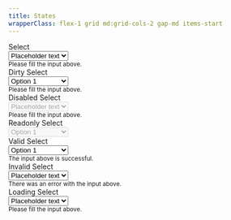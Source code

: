 ```yaml
---
title: States
wrapperClass: flex-1 grid md:grid-cols-2 gap-md items-start
---
```


<div class="vv-select">
    <label for="select">Select</label>
    <div class="vv-select__wrapper">
        <select id="select"
                name="select" 
                aria-describedby="select-hint">
            <option value="" disabled="disabled" selected="selected">
                Placeholder text
            </option>
            <option value="1">Option 1</option>
            <option value="2">Option 2</option>
            <option value="3">Option 3</option>
        </select>
    </div>
    <small id="select-hint" class="vv-input-text__hint">
        Please fill the input above.
    </small>
</div>
<div class="vv-select vv-select--dirty">
    <label for="select-dirty">Dirty Select</label>
    <div class="vv-select__wrapper">
        <select id="select-dirty"
                name="select" 
                aria-describedby="select-dirty-hint">
            <option value="" disabled="disabled">
                Placeholder text
            </option>
            <option value="1" selected="selected">Option 1</option>
            <option value="2">Option 2</option>
            <option value="3">Option 3</option>
        </select>
    </div>
    <small id="select-dirty-hint" class="vv-input-text__hint">
        Please fill the input above.
    </small>
</div>
<div class="vv-select">
    <label for="select-disabled">Disabled Select</label>
    <div class="vv-select__wrapper">
        <select id="select-disabled"
                name="select" 
                disabled="disabled"
                aria-describedby="select-disabled-hint">
            <option value="" disabled="disabled" selected="selected">
                Placeholder text
            </option>
            <option value="1">Option 1</option>
            <option value="2">Option 2</option>
            <option value="3">Option 3</option>
        </select>
    </div>
    <small id="select-disabled-hint" class="vv-input-text__hint">
        Please fill the input above.
    </small>
</div>
<div class="vv-select vv-select--readonly vv-select--dirty">
    <label for="select-readonly">Readonly Select</label>
    <div class="vv-select__wrapper">
        <select id="select-readonly"
                name="select" 
                disabled="disabled"
                aria-describedby="select-readonly-hint"
                tabindex="-1">
            <option value="" disabled="disabled">
                Placeholder text
            </option>
            <option value="1" selected="selected">Option 1</option>
            <option value="2">Option 2</option>
            <option value="3">Option 3</option>
        </select>
    </div>
</div>
<div class="vv-select 
            vv-select--dirty
            vv-select--valid">
    <label for="select-valid">Valid Select</label>
    <div class="vv-select__wrapper">
        <select id="select-valid"
                name="select" 
                aria-describedby="select-valid-hint"
                aria-invalid="false">
            <option value="" disabled="disabled">
                Placeholder text
            </option>
            <option value="1" selected="selected">Option 1</option>
            <option value="2">Option 2</option>
            <option value="3">Option 3</option>
        </select>
    </div>
    <small id="select-valid-hint" class="vv-input-text__hint">
        The input above is successful.
    </small>
</div>
<div class="vv-select 
            vv-select--invalid">
    <label for="select-invalid">Invalid Select</label>
    <div class="vv-select__wrapper">
        <select id="select-invalid" 
                name="select" 
                aria-describedby="select-invalid-hint"
                aria-invalid="true">
            <option value="" selected="selected" disabled="disabled">
                Placeholder text
            </option>
            <option value="1">Option 1</option>
            <option value="2">Option 2</option>
            <option value="3">Option 3</option>
        </select>
    </div>
    <small id="select-invalid-hint" class="vv-input-text__hint">
        There was an error with the input above.
    </small>
</div>
<div class="vv-select 
            vv-select--dirty 
            vv-select--loading">
    <label for="select-loading">Loading Select</label>
    <div class="vv-select__wrapper">
        <select id="select-loading" 
                name="select" 
                aria-describedby="select-loading-hint">
            <option value="" selected="selected" disabled="disabled">
                Placeholder text
            </option>
            <option value="1">Option 1</option>
            <option value="2">Option 2</option>
            <option value="3">Option 3</option>
        </select>
    </div>
    <small id="select-loading-hint" class="vv-input-text__hint">
        Please fill the input above.
    </small>
</div>
